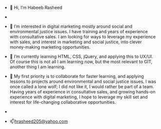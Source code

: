 - 👋 Hi, I’m Habeeb Rasheed
- 
- 👀 I’m interested in digital marketing mostly around social and environmental justice issues.
I have training and years of experience with consultative sales. I am looking for ways to leverage my experience with sales, and interest in marketing and social justice, into clever money-making marketing opportunities. 
 
- 🌱 I’m currently learning HTML, CSS, jQuery, and applying this to UX/UI.   Of course this is not all I am learning now, but the most relevant to GIT, another thing I am learning.   

- 💞️ My first priority is to collaborate for faster learning, and applying lessons to projects around environmental and social justice issues. I was once called a lone wolf; I did not like it, I would rather be part of a team.   Having years of experience in consultative sales, and growing hands-on experience with digital marketing, I hope to leverage my skill set and interest for life-changing collaborative opportunities. 
- 
- 📫hrasheed205@yahoo.com

